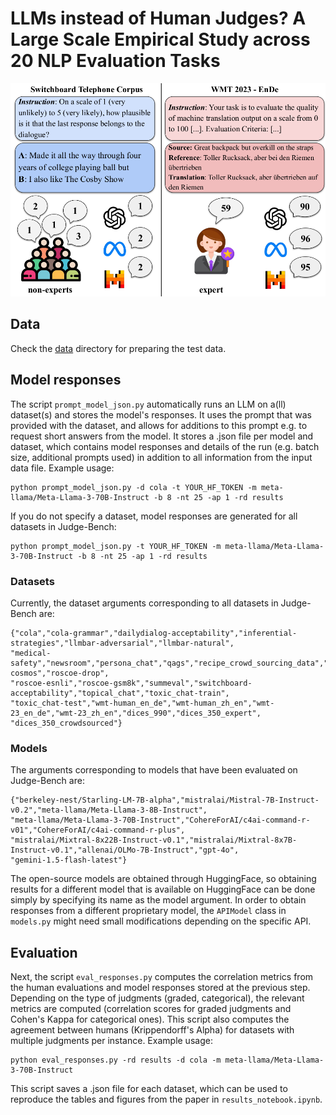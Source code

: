 # LLMs instead of Human Judges? A Large Scale Empirical Study across 20 NLP Evaluation Tasks

![Evaluation](overview_meta_eval.png)

## Data

Check the [data](https://github.com/coli-saar/llm-meta-evaluation/tree/main/data) directory for preparing the test data.

## Model responses

The script `prompt_model_json.py` automatically runs an LLM on a(ll) dataset(s) and stores the model's responses. It uses the prompt that was provided with the dataset, and allows for additions to this prompt e.g. to request short answers from the model. It stores a .json file per model and dataset, which contains model responses and details of the run (e.g. batch size, additional prompts used) in addition to all information from the input data file. Example usage:

```
python prompt_model_json.py -d cola -t YOUR_HF_TOKEN -m meta-llama/Meta-Llama-3-70B-Instruct -b 8 -nt 25 -ap 1 -rd results
```
If you do not specify a dataset, model responses are generated for all datasets in Judge-Bench:

```
python prompt_model_json.py -t YOUR_HF_TOKEN -m meta-llama/Meta-Llama-3-70B-Instruct -b 8 -nt 25 -ap 1 -rd results
```

### Datasets
Currently, the dataset arguments corresponding to all datasets in Judge-Bench are:
```
{"cola","cola-grammar","dailydialog-acceptability","inferential-strategies","llmbar-adversarial","llmbar-natural",
"medical-safety","newsroom","persona_chat","qags","recipe_crowd_sourcing_data","roscoe-cosmos","roscoe-drop",
"roscoe-esnli","roscoe-gsm8k","summeval","switchboard-acceptability","topical_chat","toxic_chat-train",
"toxic_chat-test","wmt-human_en_de","wmt-human_zh_en","wmt-23_en_de","wmt-23_zh_en","dices_990","dices_350_expert",
"dices_350_crowdsourced"}
```
### Models
The arguments corresponding to models that have been evaluated on Judge-Bench are:
```
{"berkeley-nest/Starling-LM-7B-alpha","mistralai/Mistral-7B-Instruct-v0.2","meta-llama/Meta-Llama-3-8B-Instruct",
"meta-llama/Meta-Llama-3-70B-Instruct","CohereForAI/c4ai-command-r-v01","CohereForAI/c4ai-command-r-plus",
"mistralai/Mixtral-8x22B-Instruct-v0.1","mistralai/Mixtral-8x7B-Instruct-v0.1","allenai/OLMo-7B-Instruct","gpt-4o",
"gemini-1.5-flash-latest"}
```
The open-source models are obtained through HuggingFace, so obtaining results for a different model that is available on HuggingFace can be done simply by specifying its name as the model argument. In order to obtain responses from a different proprietary model, the `APIModel` class in `models.py` might need small modifications depending on the specific API.

## Evaluation

Next, the script `eval_responses.py` computes the correlation metrics from the human evaluations and model responses stored at the previous step. Depending on the type of judgments (graded, categorical), the relevant metrics are computed (correlation scores for graded judgments and Cohen's Kappa for categorical ones). This script also computes the agreement between humans (Krippendorff's Alpha) for datasets with multiple judgments per instance. Example usage:

```
python eval_responses.py -rd results -d cola -m meta-llama/Meta-Llama-3-70B-Instruct
```
This script saves a .json file for each dataset, which can be used to reproduce the tables and figures from the paper in `results_notebook.ipynb`.
